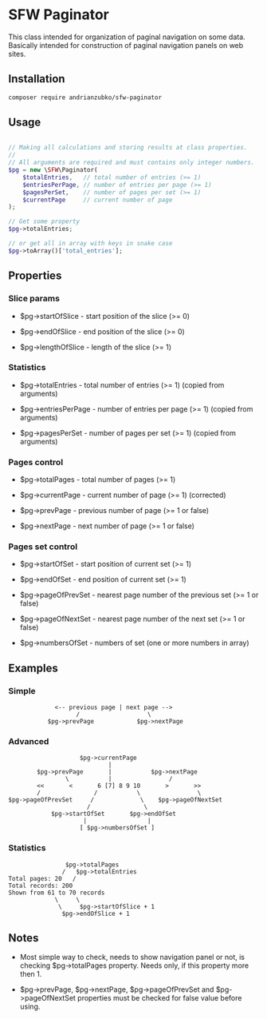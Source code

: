 # SFW Paginator

This class intended for organization of paginal navigation on some data. Basically intended for construction of paginal navigation panels on web sites.

## Installation

```sh
composer require andrianzubko/sfw-paginator
```

## Usage

```php

// Making all calculations and storing results at class properties.
//
// All arguments are required and must contains only integer numbers.
$pg = new \SFW\Paginator(
    $totalEntries,   // total number of entries (>= 1)
    $entriesPerPage, // number of entries per page (>= 1)
    $pagesPerSet,    // number of pages per set (>= 1)
    $currentPage     // current number of page
);

// Get some property
$pg->totalEntries;

// or get all in array with keys in snake case
$pg->toArray()['total_entries'];

```
## Properties

### Slice params

- $pg->startOfSlice - start position of the slice (>= 0)

- $pg->endOfSlice - end position of the slice (>= 0)

- $pg->lengthOfSlice - length of the slice (>= 1)

### Statistics

- $pg->totalEntries - total number of entries (>= 1) (copied from arguments)

- $pg->entriesPerPage - number of entries per page (>= 1) (copied from arguments)

- $pg->pagesPerSet - number of pages per set (>= 1) (copied from arguments)

### Pages control

- $pg->totalPages - total number of pages (>= 1)

- $pg->currentPage - current number of page (>= 1) (corrected)

- $pg->prevPage - previous number of page (>= 1 or false)

- $pg->nextPage - next number of page (>= 1 or false)

### Pages set control

- $pg->startOfSet - start position of current set (>= 1)

- $pg->endOfSet - end position of current set (>= 1)

- $pg->pageOfPrevSet - nearest page number of the previous set (>= 1 or false)

- $pg->pageOfNextSet - nearest page number of the next set (>= 1 or false)

- $pg->numbersOfSet - numbers of set (one or more numbers in array)

## Examples

### Simple

```
             <-- previous page | next page -->
                   /                   \
           $pg->prevPage            $pg->nextPage
```

### Advanced

```
                    $pg->currentPage
                            |
        $pg->prevPage       |           $pg->nextPage
                \           |                /
        <<       <       6 [7] 8 9 10       >       >>
        /               /           \                \
$pg->pageOfPrevSet     /             \    $pg->pageOfNextSet
                      /               \
            $pg->startOfSet       $pg->endOfSet
                     |                 |
                    [ $pg->numbersOfSet ]
```

### Statistics

```
                $pg->totalPages
               /   $pg->totalEntries
Total pages: 20   /
Total records: 200
Shown from 61 to 70 records
             \     \
              \     $pg->startOfSlice + 1
               $pg->endOfSlice + 1
```

## Notes

- Most simple way to check, needs to show navigation panel or not, is checking $pg->totalPages property. Needs only, if this property more then 1.

- $pg->prevPage, $pg->nextPage, $pg->pageOfPrevSet and $pg->pageOfNextSet properties must be checked for false value before using.
